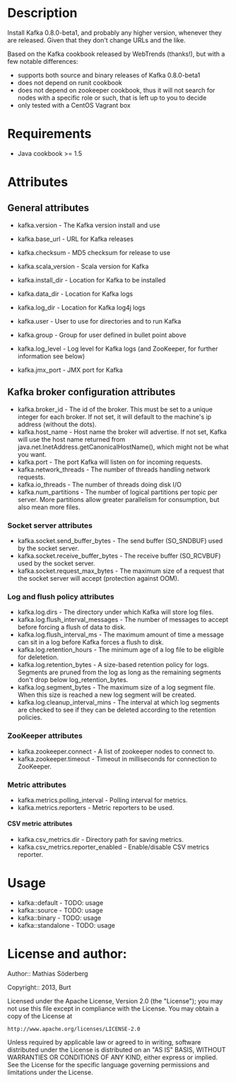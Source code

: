 Description
===========

Install Kafka 0.8.0-beta1, and probably any higher version, whenever they are
released. Given that they don't change URLs and the like.

Based on the Kafka cookbook released by WebTrends (thanks!), but with a few
notable differences:

* supports both source and binary releases of Kafka 0.8.0-beta1
* does not depend on runit cookbook
* does not depend on zookeeper cookbook, thus it will not search for nodes with
  a specific role or such, that is left up to you to decide
* only tested with a CentOS Vagrant box

Requirements
============
* Java cookbook >= 1.5

Attributes
==========

## General attributes
* kafka.version - The Kafka version install and use
* kafka.base\_url - URL for Kafka releases
* kafka.checksum - MD5 checksum for release to use
* kafka.scala\_version - Scala version for Kafka

* kafka.install\_dir - Location for Kafka to be installed
* kafka.data\_dir - Location for Kafka logs
* kafka.log\_dir - Location for Kafka log4j logs

* kafka.user - User to use for directories and to run Kafka
* kafka.group - Group for user defined in bullet point above

* kafka.log\_level - Log level for Kafka logs (and ZooKeeper, for further
  information see below)
* kafka.jmx\_port - JMX port for Kafka

## Kafka broker configuration attributes
* kafka.broker\_id - The id of the broker. This must be set to a unique integer
  for each broker. If not set, it will default to the machine's ip address
  (without the dots).
* kafka.host\_name - Host name the broker will advertise. If not set, Kafka will
  use the host name returned from java.net.InetAddress.getCanonicalHostName(),
  which might not be what you want.
* kafka.port - The port Kafka will listen on for incoming requests.
* kafka.network\_threads - The number of threads handling network requests.
* kafka.io\_threads - The number of threads doing disk I/O
* kafka.num\_partitions - The number of logical partitions per topic per server.
  More partitions allow greater parallelism for consumption, but also mean more
  files.

### Socket server attributes
* kafka.socket.send\_buffer\_bytes - The send buffer (SO\_SNDBUF) used by the
  socket server.
* kafka.socket.receive\_buffer\_bytes - The receive buffer (SO\_RCVBUF) used by
  the socket server.
* kafka.socket.request\_max\_bytes - The maximum size of a request that the
  socket server will accept (protection against OOM).

### Log and flush policy attributes
* kafka.log.dirs - The directory under which Kafka will store log files.
* kafka.log.flush\_interval\_messages - The number of messages to accept before
  forcing a flush of data to disk.
* kafka.log.flush\_interval\_ms - The maximum amount of time a message can sit
  in a log before Kafka forces a flush to disk.
* kafka.log.retention\_hours - The minimum age of a log file to be eligible for
  deletetion.
* kafka.log.retention\_bytes - A size-based retention policy for logs. Segments
  are pruned from the log as long as the remaining segments don't drop below
  log\_retention\_bytes.
* kafka.log.segment\_bytes - The maximum size of a log segment file. When this
  size is reached a new log segment will be created.
* kafka.log.cleanup\_interval\_mins - The interval at which log segments are
  checked to see if they can be deleted according to the retention policies.

### ZooKeeper attributes
* kafka.zookeeper.connect - A list of zookeeper nodes to connect to.
* kafka.zookeeper.timeout - Timeout in milliseconds for connection to ZooKeeper.

### Metric attributes
* kafka.metrics.polling\_interval - Polling interval for metrics.
* kafka.metrics.reporters - Metric reporters to be used.

#### CSV metric attributes
* kafka.csv\_metrics.dir - Directory path for saving metrics.
* kafka.csv\_metrics.reporter\_enabled - Enable/disable CSV metrics reporter.

Usage
=====

* kafka::default - TODO: usage
* kafka::source - TODO: usage
* kafka::binary - TODO: usage
* kafka::standalone - TODO: usage

License and author:
===================

Author:: Mathias Söderberg

Copyright:: 2013, Burt

Licensed under the Apache License, Version 2.0 (the "License");
you may not use this file except in compliance with the License.
You may obtain a copy of the License at

    http://www.apache.org/licenses/LICENSE-2.0

Unless required by applicable law or agreed to in writing, software
distributed under the License is distributed on an "AS IS" BASIS,
WITHOUT WARRANTIES OR CONDITIONS OF ANY KIND, either express or implied.
See the License for the specific language governing permissions and
limitations under the License.

<!---
Contributing
------------

1. Fork the repository on Github
2. Create a named feature branch (like `add\_component\_x`)
3. Write you change
4. Write tests for your change (if applicable)
5. Run the tests, ensuring they all pass
6. Submit a Pull Request using Github
-->

